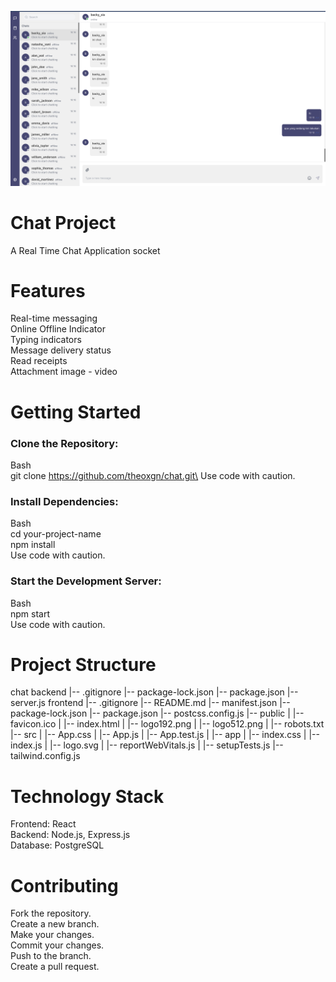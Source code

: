![contoh](https://github.com/theoxgn/chat/blob/main/ss/ss.png)

# Chat Project
A Real Time Chat Application socket

# Features
Real-time messaging\
Online Offline Indicator\
Typing indicators\
Message delivery status\
Read receipts\
Attachment image - video

# Getting Started

### Clone the Repository:
Bash\
git clone https://github.com/theoxgn/chat.git\
Use code with caution.

### Install Dependencies:
Bash\
cd your-project-name\
npm install\
Use code with caution.

### Start the Development Server:
Bash\
npm start\
Use code with caution.

# Project Structure

chat
backend
   |-- .gitignore
   |-- package-lock.json
   |-- package.json
   |-- server.js
frontend
   |-- .gitignore
   |-- README.md
   |-- manifest.json
   |-- package-lock.json
   |-- package.json
   |-- postcss.config.js
   |-- public
   |   |-- favicon.ico
   |   |-- index.html
   |   |-- logo192.png
   |   |-- logo512.png
   |   |-- robots.txt
   |-- src
   |   |-- App.css
   |   |-- App.js
   |   |-- App.test.js
   |   |-- app
   |   |-- index.css
   |   |-- index.js
   |   |-- logo.svg
   |   |-- reportWebVitals.js
   |   |-- setupTests.js
   |-- tailwind.config.js

# Technology Stack

Frontend: React\
Backend: Node.js, Express.js\
Database: PostgreSQL

# Contributing
Fork the repository.\
Create a new branch.\
Make your changes.\
Commit your changes.\
Push to the branch.\
Create a pull request.